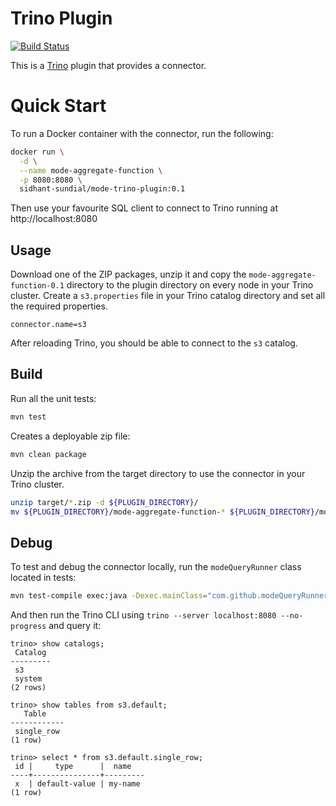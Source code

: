 Trino Plugin
============

[![Build Status](https://github.com/sidhant-sundial/mode-trino-plugin/actions/workflows/release.yaml/badge.svg)](https://github.com/sidhant-sundial/mode-trino-plugin/actions/workflows/release.yaml)

This is a [Trino](http://trino.io/) plugin that provides a connector.

# Quick Start

To run a Docker container with the connector, run the following:
```bash
docker run \
  -d \
  --name mode-aggregate-function \
  -p 8080:8080 \
  sidhant-sundial/mode-trino-plugin:0.1
```

Then use your favourite SQL client to connect to Trino running at http://localhost:8080

## Usage

Download one of the ZIP packages, unzip it and copy the `mode-aggregate-function-0.1` directory to the plugin directory on every node in your Trino cluster.
Create a `s3.properties` file in your Trino catalog directory and set all the required properties.

```
connector.name=s3
```

After reloading Trino, you should be able to connect to the `s3` catalog.

## Build

Run all the unit tests:
```bash
mvn test
```

Creates a deployable zip file:
```bash
mvn clean package
```

Unzip the archive from the target directory to use the connector in your Trino cluster.
```bash
unzip target/*.zip -d ${PLUGIN_DIRECTORY}/
mv ${PLUGIN_DIRECTORY}/mode-aggregate-function-* ${PLUGIN_DIRECTORY}/mode-aggregate-function
```

## Debug

To test and debug the connector locally, run the `modeQueryRunner` class located in tests:
```bash
mvn test-compile exec:java -Dexec.mainClass="com.github.modeQueryRunner" -Dexec.classpathScope=test
```

And then run the Trino CLI using `trino --server localhost:8080 --no-progress` and query it:
```
trino> show catalogs;
 Catalog
---------
 s3
 system
(2 rows)

trino> show tables from s3.default;
   Table
------------
 single_row
(1 row)

trino> select * from s3.default.single_row;
 id |     type      |  name
----+---------------+---------
 x  | default-value | my-name
(1 row)
```
